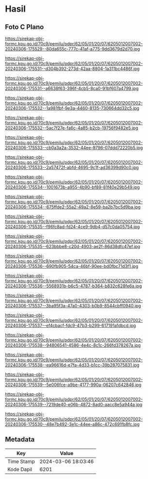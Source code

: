 # Hasil

## Foto C Plano

https://sirekap-obj-formc.kpu.go.id/70c9/pemilu/pdpr/62/05/01/20/07/6205012007002-20240306-175529--80da655c-777c-41af-a775-9dd3679d2d70.jpg

https://sirekap-obj-formc.kpu.go.id/70c9/pemilu/pdpr/62/05/01/20/07/6205012007002-20240306-175531--d304b392-273d-42aa-8804-1a311bc4486f.jpg

https://sirekap-obj-formc.kpu.go.id/70c9/pemilu/pdpr/62/05/01/20/07/6205012007002-20240306-175531--a6638f63-396f-4cb5-8ca0-91bf607a4799.jpg

https://sirekap-obj-formc.kpu.go.id/70c9/pemilu/pdpr/62/05/01/20/07/6205012007002-20240306-175532--1a981fbf-9e3a-4460-8135-730664dd32c5.jpg

https://sirekap-obj-formc.kpu.go.id/70c9/pemilu/pdpr/62/05/01/20/07/6205012007002-20240306-175532--5ac7f27e-fa6c-4a85-b2cb-19756f9482e5.jpg

https://sirekap-obj-formc.kpu.go.id/70c9/pemilu/pdpr/62/05/01/20/07/6205012007002-20240306-175533--cb0a3a2a-3532-44ee-9796-07ddd72220b5.jpg

https://sirekap-obj-formc.kpu.go.id/70c9/pemilu/pdpr/62/05/01/20/07/6205012007002-20240306-175533--2a57472f-abfd-4695-9c1f-ad36399d90c0.jpg

https://sirekap-obj-formc.kpu.go.id/70c9/pemilu/pdpr/62/05/01/20/07/6205012007002-20240306-175534--1001673b-a955-4b90-bf89-81f40e29b549.jpg

https://sirekap-obj-formc.kpu.go.id/70c9/pemilu/pdpr/62/05/01/20/07/6205012007002-20240306-175534--675ffde2-55a2-49a2-8e59-ba2b7bc5d9ba.jpg

https://sirekap-obj-formc.kpu.go.id/70c9/pemilu/pdpr/62/05/01/20/07/6205012007002-20240306-175535--f96fc8ad-fd24-4ce9-9db4-d57c0da05754.jpg

https://sirekap-obj-formc.kpu.go.id/70c9/pemilu/pdpr/62/05/01/20/07/6205012007002-20240306-175535--623bbbe8-c20d-4903-ae2f-86d38dfc47ef.jpg

https://sirekap-obj-formc.kpu.go.id/70c9/pemilu/pdpr/62/05/01/20/07/6205012007002-20240306-175536--690fb905-54ca-46bf-90ee-bd0fbc71d3f1.jpg

https://sirekap-obj-formc.kpu.go.id/70c9/pemilu/pdpr/62/05/01/20/07/6205012007002-20240306-175536--5568931b-b6c5-4787-b364-b832c628fe6a.jpg

https://sirekap-obj-formc.kpu.go.id/70c9/pemilu/pdpr/62/05/01/20/07/6205012007002-20240306-175537--3ba95f3a-47a0-4303-b0b9-8544cbff0940.jpg

https://sirekap-obj-formc.kpu.go.id/70c9/pemilu/pdpr/62/05/01/20/07/6205012007002-20240306-175537--ef4cbacf-fdc9-47b3-b299-617191a1dbcd.jpg

https://sirekap-obj-formc.kpu.go.id/70c9/pemilu/pdpr/62/05/01/20/07/6205012007002-20240306-175538--94806541-4586-4e4c-8c1c-266fd378267a.jpg

https://sirekap-obj-formc.kpu.go.id/70c9/pemilu/pdpr/62/05/01/20/07/6205012007002-20240306-175538--ea96616d-e7fa-4d33-b1cc-39b287075831.jpg

https://sirekap-obj-formc.kpu.go.id/70c9/pemilu/pdpr/62/05/01/20/07/6205012007002-20240306-175539--5e006fce-a9be-4177-990a-06207c642846.jpg

https://sirekap-obj-formc.kpu.go.id/70c9/pemilu/pdpr/62/05/01/20/07/6205012007002-20240306-175539--7219de40-e06b-4872-8ad0-aacc8e5a944a.jpg

https://sirekap-obj-formc.kpu.go.id/70c9/pemilu/pdpr/62/05/01/20/07/6205012007002-20240306-175530--48e7b492-3e1c-44ee-a86c-472c691fb8fc.jpg


## Metadata

| Key        | Value               |
| ---------- | ------------------- |
| Time Stamp | 2024-03-06 18:03:46 |
| Kode Dapil | 6201                |




